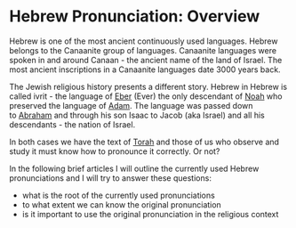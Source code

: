 # Hebrew Pronunciation: Overview

Hebrew is one of the most ancient continuously used languages. Hebrew belongs to the Canaanite group of languages. Canaanite languages were spoken in and around Canaan - the ancient name of the land of Israel. The most ancient inscriptions in a Canaanite languages date 3000 years back.

The Jewish religious history presents a different story. Hebrew in Hebrew is called ivrit - the language of [Eber](http://en.wikipedia.org/wiki/Eber) (Ever) the only descendant of [Noah](http://en.wikipedia.org/wiki/Noah) who preserved the language of [Adam](http://en.wikipedia.org/wiki/Adam). The language was passed down to [Abraham](http://en.wikipedia.org/wiki/Abraham) and through his son Isaac to Jacob (aka Israel) and all his descendants - the nation of Israel.

In both cases we have the text of [Torah](https://en.wikipedia.org/wiki/Torah) and those of us who observe and study it must know how to pronounce it correctly. Or not?

In the following brief articles I will outline the currently used Hebrew pronunciations and I will try to answer these questions:

-   what is the root of the currently used pronunciations
-   to what extent we can know the original pronunciation
-   is it important to use the original pronunciation in the religious context
